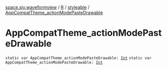 [space.siy.waveformview](../../index.md) / [R](../index.md) / [styleable](index.md) / [AppCompatTheme_actionModePasteDrawable](./-app-compat-theme_action-mode-paste-drawable.md)

# AppCompatTheme_actionModePasteDrawable

`static var AppCompatTheme_actionModePasteDrawable: `[`Int`](https://kotlinlang.org/api/latest/jvm/stdlib/kotlin/-int/index.html)
`static var AppCompatTheme_actionModePasteDrawable: `[`Int`](https://kotlinlang.org/api/latest/jvm/stdlib/kotlin/-int/index.html)